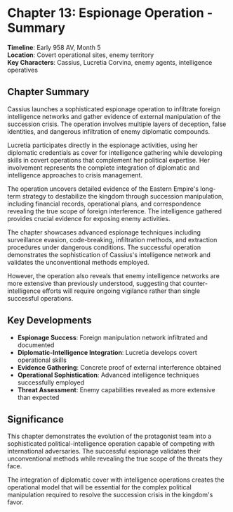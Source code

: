 # Chapter 13: Espionage Operation - Summary

**Timeline**: Early 958 AV, Month 5  
**Location**: Covert operational sites, enemy territory  
**Key Characters**: Cassius, Lucretia Corvina, enemy agents, intelligence operatives

## Chapter Summary

Cassius launches a sophisticated espionage operation to infiltrate foreign intelligence networks and gather evidence of external manipulation of the succession crisis. The operation involves multiple layers of deception, false identities, and dangerous infiltration of enemy diplomatic compounds.

Lucretia participates directly in the espionage activities, using her diplomatic credentials as cover for intelligence gathering while developing skills in covert operations that complement her political expertise. Her involvement represents the complete integration of diplomatic and intelligence approaches to crisis management.

The operation uncovers detailed evidence of the Eastern Empire's long-term strategy to destabilize the kingdom through succession manipulation, including financial records, operational plans, and correspondence revealing the true scope of foreign interference. The intelligence gathered provides crucial evidence for exposing enemy activities.

The chapter showcases advanced espionage techniques including surveillance evasion, code-breaking, infiltration methods, and extraction procedures under dangerous conditions. The successful operation demonstrates the sophistication of Cassius's intelligence network and validates the unconventional methods employed.

However, the operation also reveals that enemy intelligence networks are more extensive than previously understood, suggesting that counter-intelligence efforts will require ongoing vigilance rather than single successful operations.

## Key Developments

- **Espionage Success**: Foreign manipulation network infiltrated and documented
- **Diplomatic-Intelligence Integration**: Lucretia develops covert operational skills
- **Evidence Gathering**: Concrete proof of external interference obtained
- **Operational Sophistication**: Advanced intelligence techniques successfully employed
- **Threat Assessment**: Enemy capabilities revealed as more extensive than expected

## Significance

This chapter demonstrates the evolution of the protagonist team into a sophisticated political-intelligence operation capable of competing with international adversaries. The successful espionage validates their unconventional methods while revealing the true scope of the threats they face.

The integration of diplomatic cover with intelligence operations creates the operational model that will be essential for the complex political manipulation required to resolve the succession crisis in the kingdom's favor.
